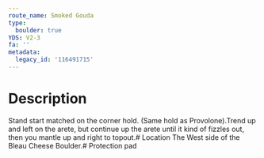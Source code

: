 ```yaml
---
route_name: Smoked Gouda
type:
  boulder: true
YDS: V2-3
fa: ''
metadata:
  legacy_id: '116491715'
---
```

# Description
Stand start matched on the corner hold. (Same hold as Provolone).Trend up and left on the arete, but continue up the arete until it kind of fizzles out, then you mantle up and right to topout.# Location
The West side of the Bleau Cheese Boulder.# Protection
pad